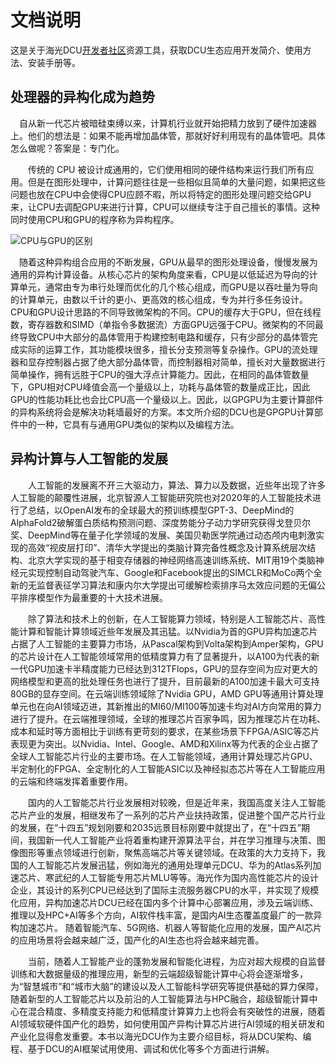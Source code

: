 # 文档说明
这是关于海光DCU[开发者社区](https://developer.hpccube.com/tool/#sdk)资源工具，获取DCU生态应用开发简介、使用方法、安装手册等。

## 处理器的异构化成为趋势

 自从新一代芯片被暗硅束缚以来，计算机行业就开始把精力放到了硬件加速器上。他们的想法是：如果不能再增加晶体管，那就好好利用现有的晶体管吧。具体怎么做呢？答案是：专门化。

  传统的 CPU 被设计成通用的，它们使用相同的硬件结构来运行我们所有应用。但是在图形处理中，计算问题往往是一些相似且简单的大量问题，如果把这些问题也放在CPU中会使得CPU应顾不暇，所以将特定的图形处理问题交给GPU来，让CPU去调配GPU来进行计算，CPU可以继续专注于自己擅长的事情。这种同时使用CPU和GPU的程序称为异构程序。

![CPU与GPU的区别](C:\lzb\Work\公司资料\产品资料\2023列磐重生\02产品知识库\book\images\CPU与GPU架构区别.png)

 随着这种异构组合应用的不断发展，GPU从最早的图形处理设备，慢慢发展为通用的异构计算设备。从核心芯片的架构角度来看，CPU是以低延迟为导向的计算单元，通常由专为串行处理而优化的几个核心组成，而GPU是以吞吐量为导向的计算单元，由数以千计的更小、更高效的核心组成，专为并行多任务设计。CPU和GPU设计思路的不同导致微架构的不同。CPU的缓存大于GPU，但在线程数，寄存器数和SIMD（单指令多数据流）方面GPU远强于CPU。微架构的不同最终导致CPU中大部分的晶体管用于构建控制电路和缓存，只有少部分的晶体管完成实际的运算工作，其功能模块很多，擅长分支预测等复杂操作。GPU的流处理器和显存控制器占据了绝大部分晶体管，而控制器相对简单，擅长对大量数据进行简单操作，拥有远胜于CPU的强大浮点计算能力。因此，在相同的晶体管数量下，GPU相对CPU峰值会高一个量级以上，功耗与晶体管的数量成正比，因此GPU的性能功耗比也会比CPU高一个量级以上。因此，以GPGPU为主要计算部件的异构系统将会是解决功耗墙最好的方案。本文所介绍的DCU也是GPGPU计算部件中的一种，它具有与通用GPU类似的架构以及编程方法。

## 异构计算与人工智能的发展

  人工智能的发展离不开三大驱动力，算法、算力以及数据，近些年出现了许多人工智能的颠覆性进展，北京智源人工智能研究院也对2020年的人工智能技术进行了总结，以OpenAI发布的全球最大的预训练模型GPT-3、DeepMind的AlphaFold2破解蛋白质结构预测问题、深度势能分子动力学研究获得戈登贝尔奖、DeepMind等在量子化学领域的发展、美国贝勒医学院通过动态颅内电刺激实现的高效“视皮层打印”、清华大学提出的类脑计算完备性概念及计算系统层次结构、北京大学实现的基于相变存储器的神经网络高速训练系统、MIT用19个类脑神经元实现控制自动驾驶汽车、Google和Facebook提出的SIMCLR和MoCo两个全新的无监督表征学习算法和康内尔大学提出可缓解检索排序马太效应问题的无偏公平排序模型作为最重要的十大技术进展。

  除了算法和技术上的创新，在人工智能算力领域，特别是人工智能芯片、高性能计算和智能计算领域近些年发展及其迅猛。以Nvidia为首的GPU异构加速芯片占据了人工智能的主要算力市场，从Pascal架构到Volta架构到Amper架构，GPU的芯片设计在人工智能领域常用的低精度算力有了显著提升，以A100为代表的新一代GPU加速卡半精度能力已经达到312TFlops，GPU的显存空间为应对更大的网络模型和更高的批处理任务也进行了提升，目前最新的A100加速卡最大可支持80GB的显存空间。在云端训练领域除了Nvidia GPU，AMD GPU等通用计算处理单元也在向AI领域迈进，其新推出的MI60/MI100等加速卡均对AI方向常用的算力进行了提升。在云端推理领域，全球的推理芯片百家争鸣，因为推理芯片在功耗、成本和延时等方面相比于训练有更苛刻的要求，在某些场景下FPGA/ASIC等芯片表现更为突出。以Nvidia、Intel、Google、AMD和Xilinx等为代表的企业占据了全球人工智能芯片行业的主要市场。在人工智能领域，通用计算处理芯片GPU、半定制化的FPGA、全定制化的人工智能ASIC以及神经拟态芯片等在人工智能应用的云端和终端发挥着重要作用。

  国内的人工智能芯片行业发展相对较晚，但是近年来，我国高度关注人工智能芯片产业的发展，相继发布了一系列的芯片产业扶持政策，促进整个国产芯片行业的发展，在“十四五”规划刚要和2035远景目标刚要中就提出了，在“十四五”期间，我国新一代人工智能产业将着重构建开源算法平台，并在学习推理与决策、图像图形等重点领域进行创新，聚焦高端芯片等关键领域。在政策的大力支持下，我国的人工智能芯片发展迅猛，例如海光的通用处理单元DCU、华为的Atlas系列加速芯片、寒武纪的人工智能专用芯片MLU等等。海光作为国内高性能芯片的设计企业，其设计的系列CPU已经达到了国际主流服务器CPU的水平，并实现了规模化应用，异构加速芯片DCU已经在国内多个计算中心部署应用，涉及云端训练、推理以及HPC+AI等多个方向，AI软件栈丰富，是国内AI生态覆盖度最广的一款异构加速芯片。 随着智能汽车、5G网络、机器人等智能化应用的发展，国产AI芯片的应用场景将会越来越广泛，国产化的AI生态也将会越来越完善。

  当前，随着人工智能产业的蓬勃发展和智能化进程，为应对超大规模的自监督训练和大数据量级的推理应用，新型的云端超级智能计算中心将会逐渐增多，为“智慧城市”和“城市大脑”的建设以及人工智能科学研究等提供基础的算力保障，随着新型的人工智能芯片以及前沿的人工智能算法与HPC融合，超级智能计算中心在混合精度、多精度支持能力和低精度计算算力上也将会有突破性的进展，随着AI领域软硬件国产化的趋势，如何使用国产异构计算芯片进行AI领域的相关研发和产业化显得愈发重要。本书以海光DCU作为主要介绍目标，将从DCU架构、编程、基于DCU的AI框架试用使用、调试和优化等多个方面进行讲解。